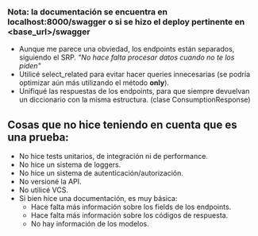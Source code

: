 
### Nota: la documentación se encuentra en localhost:8000/swagger o si se hizo el deploy pertinente en <base_url>/swagger

- Aunque me parece una obviedad, los endpoints están separados, siguiendo el SRP. *"No hace falta procesar datos cuando no te los piden"*
- Utilicé select_related para evitar hacer queries innecesarias (se podría optimizar aún más utilizando el método **only**).
- Unifiqué las respuestas de los endpoints, para que siempre devuelvan un diccionario con la misma estructura. (clase ConsumptionResponse)

## Cosas que no hice teniendo en cuenta que es una prueba:

- No hice tests unitarios, de integración ni de performance.
- No hice un sistema de loggers.
- No hice un sistema de autenticación/autorización.
- No versioné la API.
- No utilicé VCS.
- Si bien hice una documentación, es muy básica:
  - Hace falta más información sobre los fields de los endpoints.
  - Hace falta más información sobre los códigos de respuesta.
  - No hay información de los modelos.
